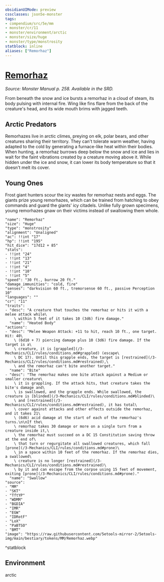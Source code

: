 ```yaml
---
obsidianUIMode: preview
cssclasses: json5e-monster
tags:
- compendium/src/5e/mm
- monster/cr/11
- monster/environment/arctic
- monster/size/huge
- monster/type/monstrosity
statblock: inline
aliases: ["Remorhaz"]
---
```

# [Remorhaz](3-Mechanics\CLI\bestiary\monstrosity/remorhaz.md)
*Source: Monster Manual p. 258. Available in the SRD.*  

From beneath the snow and ice bursts a remorhaz in a cloud of steam, its body pulsing with internal fire. Wing like fins flare from the back of the creature's head, and its wide mouth brims with jagged teeth.

## Arctic Predators

Remorhazes live in arctic climes, preying on elk, polar bears, and other creatures sharing their territory. They can't tolerate warm weather, having adapted to the cold by generating a furnace-like heat within their bodies. When hunting, a remorhaz burrows deep below the snow and ice and lies in wait for the faint vibrations created by a creature moving above it. While hidden under the ice and snow, it can lower its body temperature so that it doesn't melt its cover.

## Young Ones

Frost giant hunters scour the icy wastes for remorhaz nests and eggs. The giants prize young remorhazes, which can be trained from hatching to obey commands and guard the giants' icy citadels. Unlike fully grown specimens, young remorhazes gnaw on their victims instead of swallowing them whole.

```statblock
"name": "Remorhaz"
"size": "Huge"
"type": "monstrosity"
"alignment": "Unaligned"
"ac": !!int "17"
"hp": !!int "195"
"hit_dice": "17d12 + 85"
"stats":
- !!int "24"
- !!int "13"
- !!int "21"
- !!int "4"
- !!int "10"
- !!int "5"
"speed": "30 ft., burrow 20 ft."
"damage_immunities": "cold, fire"
"senses": "darkvision 60 ft., tremorsense 60 ft., passive Perception 10"
"languages": ""
"cr": "11"
"traits":
- "desc": "A creature that touches the remorhaz or hits it with a melee attack while\
    \ within 5 feet of it takes 10 (3d6) fire damage."
  "name": "Heated Body"
"actions":
- "desc": "Melee Weapon Attack: +11 to hit, reach 10 ft., one target. Hit: 40\
    \ (6d10 + 7) piercing damage plus 10 (3d6) fire damage. If the target is a\
    \ creature, it is [grappled](/3-Mechanics/CLI/rules/conditions.md#grappled) (escape\
    \ DC 17). Until this grapple ends, the target is [restrained](/3-Mechanics/CLI/rules/conditions.md#restrained),\
    \ and the remorhaz can't bite another target."
  "name": "Bite"
- "desc": "The remorhaz makes one bite attack against a Medium or smaller creature\
    \ it is grappling. If the attack hits, that creature takes the bite's damage and\
    \ is swallowed, and the grapple ends. While swallowed, the creature is [blinded](/3-Mechanics/CLI/rules/conditions.md#blinded)\
    \ and [restrained](/3-Mechanics/CLI/rules/conditions.md#restrained), it has total\
    \ cover against attacks and other effects outside the remorhaz, and it takes 21\
    \ (6d6) acid damage at the start of each of the remorhaz's turns.\n\nIf the\
    \ remorhaz takes 30 damage or more on a single turn from a creature inside it,\
    \ the remorhaz must succeed on a DC 15 Constitution saving throw at the end of\
    \ that turn or regurgitate all swallowed creatures, which fall [prone](/3-Mechanics/CLI/rules/conditions.md#prone)\
    \ in a space within 10 feet of the remorhaz. If the remorhaz dies, a swallowed\
    \ creature is no longer [restrained](/3-Mechanics/CLI/rules/conditions.md#restrained)\
    \ by it and can escape from the corpse using 15 feet of movement, exiting [prone](/3-Mechanics/CLI/rules/conditions.md#prone)."
  "name": "Swallow"
"source":
- "MM"
- "SKT"
- "TftYP"
- "WDMM"
- "BGDIA"
- "IMR"
- "EGW"
- "IDRotF"
- "LoX"
- "PaBTSO"
- "BMT"
"image": "https://raw.githubusercontent.com/5etools-mirror-2/5etools-img/main/bestiary/tokens/MM/Remorhaz.webp"
```
^statblock

## Environment

arctic